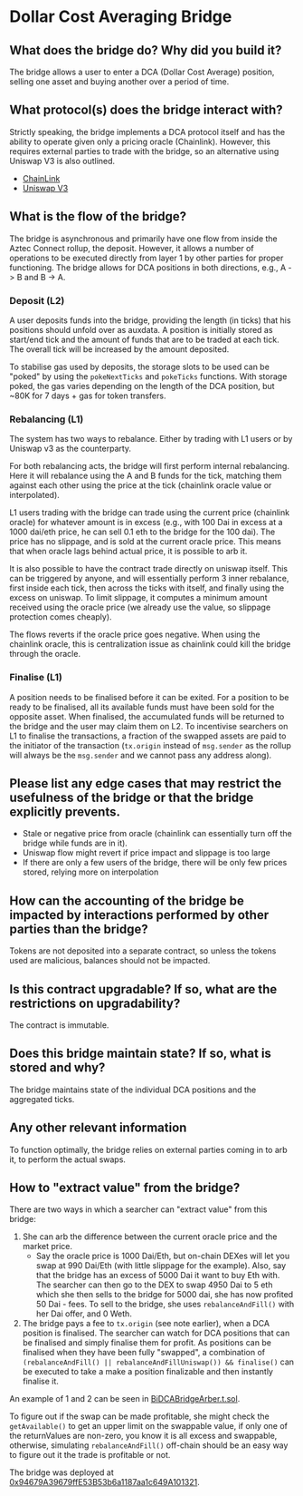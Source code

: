 # Dollar Cost Averaging Bridge

## What does the bridge do? Why did you build it?

The bridge allows a user to enter a DCA (Dollar Cost Average) position, selling one asset and buying another over a period of time.

## What protocol(s) does the bridge interact with?

Strictly speaking, the bridge implements a DCA protocol itself and has the ability to operate given only a pricing oracle (Chainlink).
However, this requires external parties to trade with the bridge, so an alternative using Uniswap V3 is also outlined.

- [ChainLink](https://chain.link/)
- [Uniswap V3](https://uniswap.org/)

## What is the flow of the bridge?

The bridge is asynchronous and primarily have one flow from inside the Aztec Connect rollup, the deposit.
However, it allows a number of operations to be executed directly from layer 1 by other parties for proper functioning.
The bridge allows for DCA positions in both directions, e.g., A -> B and B -> A.

### Deposit (L2)

A user deposits funds into the bridge, providing the length (in ticks) that his positions should unfold over as auxdata.
A position is initially stored as start/end tick and the amount of funds that are to be traded at each tick.
The overall tick will be increased by the amount deposited.

To stabilise gas used by deposits, the storage slots to be used can be "poked" by using the `pokeNextTicks` and `pokeTicks` functions.
With storage poked, the gas varies depending on the length of the DCA position, but ~80K for 7 days + gas for token transfers.

### Rebalancing (L1)

The system has two ways to rebalance.
Either by trading with L1 users or by Uniswap v3 as the counterparty.

For both rebalancing acts, the bridge will first perform internal rebalancing.
Here it will rebalance using the A and B funds for the tick, matching them against each other using the price at the tick (chainlink oracle value or interpolated).

L1 users trading with the bridge can trade using the current price (chainlink oracle) for whatever amount is in excess (e.g., with 100 Dai in excess at a 1000 dai/eth price, he can sell 0.1 eth to the bridge for the 100 dai).
The price has no slippage, and is sold at the current oracle price.
This means that when oracle lags behind actual price, it is possible to arb it.

It is also possible to have the contract trade directly on uniswap itself.
This can be triggered by anyone, and will essentially perform 3 inner rebalance, first inside each tick, then across the ticks with itself, and finally using the excess on uniswap.
To limit slippage, it computes a minimum amount received using the oracle price (we already use the value, so slippage protection comes cheaply).

The flows reverts if the oracle price goes negative.
When using the chainlink oracle, this is centralization issue as chainlink could kill the bridge through the oracle.

### Finalise (L1)

A position needs to be finalised before it can be exited.
For a position to be ready to be finalised, all its available funds must have been sold for the opposite asset.
When finalised, the accumulated funds will be returned to the bridge and the user may claim them on L2.
To incentivise searchers on L1 to finalise the transactions, a fraction of the swapped assets are paid to the initiator of the transaction (`tx.origin` instead of `msg.sender` as the rollup will always be the `msg.sender` and we cannot pass any address along).

## Please list any edge cases that may restrict the usefulness of the bridge or that the bridge explicitly prevents.

- Stale or negative price from oracle (chainlink can essentially turn off the bridge while funds are in it).
- Uniswap flow might revert if price impact and slippage is too large
- If there are only a few users of the bridge, there will be only few prices stored, relying more on interpolation

## How can the accounting of the bridge be impacted by interactions performed by other parties than the bridge?

Tokens are not deposited into a separate contract, so unless the tokens used are malicious, balances should not be impacted.

## Is this contract upgradable? If so, what are the restrictions on upgradability?

The contract is immutable.

## Does this bridge maintain state? If so, what is stored and why?

The bridge maintains state of the individual DCA positions and the aggregated ticks.

## Any other relevant information

To function optimally, the bridge relies on external parties coming in to arb it, to perform the actual swaps.

## How to "extract value" from the bridge?

There are two ways in which a searcher can "extract value" from this bridge:

1. She can arb the difference between the current oracle price and the market price.
   - Say the oracle price is 1000 Dai/Eth, but on-chain DEXes will let you swap at 990 Dai/Eth (with little slippage for the example). Also, say that the bridge has an excess of 5000 Dai it want to buy Eth with. The searcher can then go to the DEX to swap 4950 Dai to 5 eth which she then sells to the bridge for 5000 dai, she has now profited 50 Dai - fees. To sell to the bridge, she uses `rebalanceAndFill()` with her Dai offer, and 0 Weth.
2. The bridge pays a fee to `tx.origin` (see note earlier), when a DCA position is finalised. The searcher can watch for DCA positions that can be finalised and simply finalise them for profit. As positions can be finalised when they have been fully "swapped", a combination of `(rebalanceAndFill() || rebalanceAndFillUniswap()) && finalise()` can be executed to take a make a position finalizable and then instantly finalise it.

An example of 1 and 2 can be seen in [BiDCABridgeArber.t.sol](../../test/bridges/dca/BiDCABridgeArber.t.sol).

To figure out if the swap can be made profitable, she might check the `getAvailable()` to get an upper limit on the swappable value, if only one of the returnValues are non-zero, you know it is all excess and swappable, otherwise, simulating `rebalanceAndFill()` off-chain should be an easy way to figure out it the trade is profitable or not.

The bridge was deployed at [0x94679A39679ffE53B53b6a1187aa1c649A101321](https://etherscan.io/address/0x94679A39679ffE53B53b6a1187aa1c649A101321).
